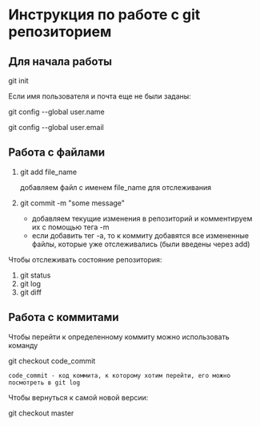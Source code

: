 # Инструкция по работе с git репозиторием

## Для начала работы
git init

Если имя пользователя и почта еще не были заданы:

git config --global user.name

git config --global user.email

## Работа с файлами

1. git add file_name

    добавляем файл с именем file_name для отслеживания

2. git commit -m "some message"

    * добавляем текущие изменения в репозиторий и комментируем их с помощью тега -m
    * если добавить тег -a, то к коммиту добавятся все измененные файлы, которые уже отслеживались (были введены через add)
    
Чтобы отслеживать состояние репозитория:

1. git status
2. git log
3. git diff

## Работа с коммитами

Чтобы перейти к определенному коммиту можно использовать команду 

git checkout code_commit

    code_commit - код коммита, к которому хотим перейти, его можно посмотреть в git log

Чтобы вернуться к самой новой версии:

 git checkout master
